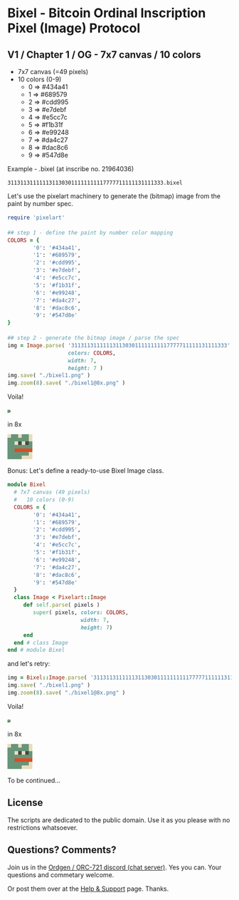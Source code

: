 # Bixel  - Bitcoin Ordinal Inscription Pixel (Image) Protocol


## V1 / Chapter 1 / OG   - 7x7 canvas / 10 colors

- 7x7 canvas (=49 pixels)
- 10 colors (0-9)
  - 0 => #434a41 
  - 1 => #689579 
  - 2 => #cdd995 
  - 3 => #e7debf 
  - 4 => #e5cc7c 
  - 5 => #f1b31f 
  - 6 => #e99248 
  - 7 => #da4c27 
  - 8 => #dac8c6 
  - 9 => #547d8e
  

Example - .bixel (at inscribe no. 21964036)

```
3113113111111311303011111111117777711111131111333.bixel 
```


Let's use the pixelart machinery to generate the (bitmap) image 
from the paint by number spec.


``` ruby
require 'pixelart'

## step 1 - define the paint by number color mapping
COLORS = {
        '0': '#434a41', 
        '1': '#689579', 
        '2': '#cdd995', 
        '3': '#e7debf', 
        '4': '#e5cc7c', 
        '5': '#f1b31f', 
        '6': '#e99248', 
        '7': '#da4c27', 
        '8': '#dac8c6', 
        '9': '#547d8e'
}  

## step 2 - generate the bitmap image / parse the spec
img = Image.parse( '3113113111111311303011111111117777711111131111333'
                   colors: COLORS,
                   width: 7, 
                   height: 7 ) 
img.save( "./bixel1.png" )
img.zoom(8).save( "./bixel1@8x.png" )
```

Voila!

![](i/bixel1.png)

in 8x

![](i/bixel1@8x.png)


Bonus:  Let's define a ready-to-use Bixel Image class.

```ruby
module Bixel
  # 7x7 canvas (49 pixels)
  #   10 colors (0-9)
  COLORS = {
        '0': '#434a41', 
        '1': '#689579', 
        '2': '#cdd995', 
        '3': '#e7debf', 
        '4': '#e5cc7c', 
        '5': '#f1b31f', 
        '6': '#e99248', 
        '7': '#da4c27', 
        '8': '#dac8c6', 
        '9': '#547d8e'
  }          
  class Image < Pixelart::Image
     def self.parse( pixels )
        super( pixels, colors: COLORS, 
                       width: 7,
                       height: 7)
     end
  end # class Image
end # module Bixel
```


and let's retry:

``` ruby
img = Bixel::Image.parse( '3113113111111311303011111111117777711111131111333' ) 
img.save( "./bixel1.png" )
img.zoom(8).save( "./bixel1@8x.png" )
```

Voila!

![](i/bixel1.png)

in 8x

![](i/bixel1@8x.png)





To be continued...





## License

The scripts are dedicated to the public domain.
Use it as you please with no restrictions whatsoever.



## Questions? Comments?

Join us in the [Ordgen / ORC-721 discord (chat server)](https://discord.gg/dDhvHKjm2t). Yes you can.
Your questions and commetary welcome.


Or post them over at the [Help & Support](https://github.com/geraldb/help) page. Thanks.
